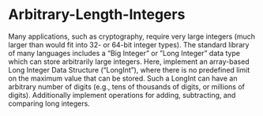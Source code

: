 # Arbitrary-Length-Integers
Many applications, such as cryptography, require very large integers (much larger than would fit into 32- or 64-bit integer types). The standard library of many languages includes a “Big Integer” or ”Long Integer” data type which can store arbitrarily large integers.  Here, implement an array-based Long Integer Data Structure (“LongInt”), where there is no predefined limit on the maximum value that can be stored. Such a LongInt can have an arbitrary number of digits (e.g., tens of thousands of digits, or millions of digits). Additionally implement operations for adding, subtracting, and comparing long integers.
